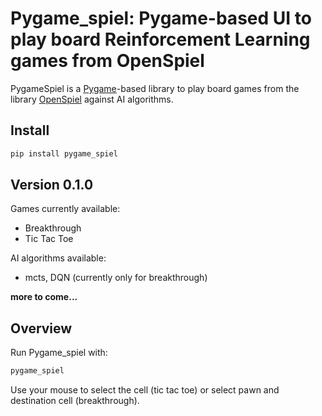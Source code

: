 # Pygame_spiel: Pygame-based UI to play board Reinforcement Learning games from OpenSpiel
PygameSpiel is a [Pygame](https://www.pygame.org)-based library to play board games from the library [OpenSpiel](https://github.com/google-deepmind/open_spiel) against AI algorithms.

## Install
```bash
pip install pygame_spiel
```

## Version 0.1.0
Games currently available: 
* Breakthrough
* Tic Tac Toe

AI algorithms available:
* mcts, DQN (currently only for breakthrough)

**more to come...**

## Overview
Run Pygame_spiel with:

```bash
pygame_spiel
```



Use your mouse to select the cell (tic tac toe) or select pawn and destination cell (breakthrough).


